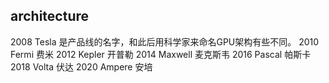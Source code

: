 


## architecture

2008    Tesla   是产品线的名字，和此后用科学家来命名GPU架构有些不同。
2010    Fermi   费米
2012    Kepler  开普勒
2014    Maxwell 麦克斯韦
2016    Pascal  帕斯卡
2018    Volta   伏达
2020    Ampere  安培






## 
